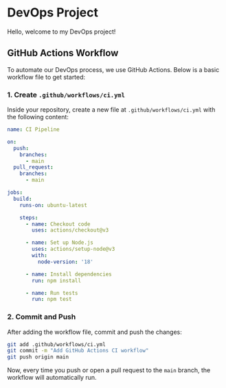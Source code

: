 # DevOps Project
Hello, welcome to my DevOps project!

## GitHub Actions Workflow

To automate our DevOps process, we use GitHub Actions. Below is a basic workflow file to get started:

### 1. Create `.github/workflows/ci.yml`

Inside your repository, create a new file at `.github/workflows/ci.yml` with the following content:

```yaml 
name: CI Pipeline

on:
  push:
    branches:
      - main
  pull_request:
    branches:
      - main

jobs:
  build:
    runs-on: ubuntu-latest

    steps:
      - name: Checkout code
        uses: actions/checkout@v3

      - name: Set up Node.js
        uses: actions/setup-node@v3
        with:
          node-version: '18'

      - name: Install dependencies
        run: npm install

      - name: Run tests
        run: npm test
```

### 2. Commit and Push

After adding the workflow file, commit and push the changes:

```sh
git add .github/workflows/ci.yml
git commit -m "Add GitHub Actions CI workflow"
git push origin main
```

Now, every time you push or open a pull request to the `main` branch, the workflow will automatically run.
 
